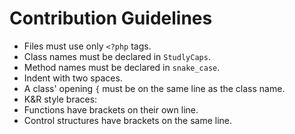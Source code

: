 # Contribution Guidelines

- Files must use only `<?php` tags.
- Class names must be declared in `StudlyCaps`.
- Method names must be declared in `snake_case`.
- Indent with two spaces.
- A class' opening `{` must be on the same line as the class name.
- K&R style braces:
 - Functions have brackets on their own line.
 - Control structures have brackets on the same line.

